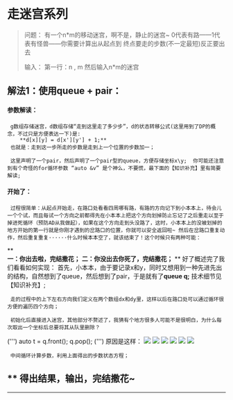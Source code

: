 # 走迷宫系列

>问题：
>有一个n*m的移动迷宫，啊不是，静止的迷宫~
>0代表有路——1代表有怪兽——你需要计算出从起点到
>终点要走的步数(不一定最短)反正要出去
>
>输入：
>第一行：n , m
>然后输入n*m的迷宫

## 解法1：使用queue + pair：

#### 参数解读：
     g数组存储迷宫，d数组存储“走到这里走了多少步”，d的状态转移公式(这里用到了DP的概念，不过只是方便表达一下)是:
        **d[x][y] = d[x'][y'] + 1;**
     也就是：走到这一步所走的步数是走到上一个位置的步数加一；

     这里声明了一个pair，然后声明了一个pair型的queue，方便存储坐标x\y;  你可能还注意到有个奇怪的for循环参数 “auto &v” 是个神么，不要慌，最下面的【知识补充】里有简要解读;

#### 开始了：
     过程很简单：从起点开始走，在路口处看看四周哪有路，有路的方向记下到小本本上，待会儿一个个试，而且每试一个方向之前都得先在小本本上把这个方向划掉防止忘记了之后重走以至于掉进死循环（预防AD从我做起），如果在这个方向走到头没路了，这时，小本本上的没被划掉的地方开始的第一行就是你刚才遇到的岔路口的位置，你就可以安全返回啦~ 然后在岔路口重复动作，然后重复重复······什么时候本本空了，就该结束了！这个时候只有两种可能：
**     
     **一：你出去啦，完结撒花；**
     **二：你没出去你死了，完结撒花；**
**
     好了概述完了我们看看如何实现：
     首先，小本本，由于要记录x和y，同时又想用到一种先进先出的结构，自然想到了queue，然后想到了pair，于是就有了**queue<pair> q;** 技术细节见【知识补充】;

     走的过程中的上下左右方向我们定义在两个数组dx和dy里，这样以后在路口处可以通过循环很方便的遍历四个方向；

     初始化后直接进入迷宫，其他部分不赘述了，我猜有个地方很多人可能不是很明白，为什么每次取出一个坐标后总要将其从队里删除？
(''')
        auto t = q.front();
        q.pop();
(''')
     原因是这样：
     ![]("one.png")  ![]("two.png") ![]("three.png")
     ![]("four.png") ![]("five.png") ![]("six.png")
     
     中间循环计算步数，利用上面得出的步数状态方程；
**
     得出结果，输出，**完结撒花~**
--
---------------